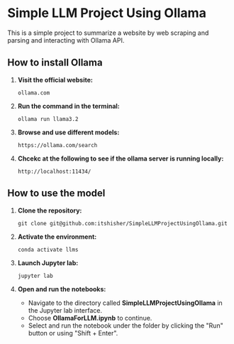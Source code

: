 # Simple LLM Project Using Ollama
This is a simple project to summarize a website by web scraping and parsing and interacting with Ollama API.

## How to install Ollama
1. **Visit the official website:**

   ```
   ollama.com 
   ```

2. **Run the command in the terminal:**

    ```
    ollama run llama3.2
    ```

3. **Browse and use different models:**

   ```
   https://ollama.com/search
   ```

4. **Chcekc at the following to see if the ollama server is running locally:**
   ```
   http://localhost:11434/   
   ```

## How to use the model

1. **Clone the repository:**

   ```
   git clone git@github.com:itshisher/SimpleLLMProjectUsingOllama.git
   ```

2. **Activate the environment:**

   ```
   conda activate llms
   ```

3. **Launch Jupyter lab:**

   ```
   jupyter lab
   ```

3. **Open and run the notebooks:**
   - Navigate to the directory called **SimpleLLMProjectUsingOllama** in the Jupyter lab interface.
   - Choose **OllamaForLLM.ipynb** to continue. 
   - Select and run the notebook under the folder by clicking the "Run" button or using "Shift + Enter".
